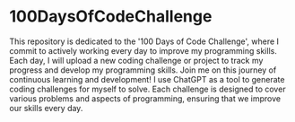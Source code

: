 # 100DaysOfCodeChallenge
This repository is dedicated to the '100 Days of Code Challenge', where I commit to actively working every day to improve my programming skills. Each day, I will upload a new coding challenge or project to track my progress and develop my programming skills. Join me on this journey of continuous learning and development!
I use ChatGPT as a tool to generate coding challenges for myself to solve. Each challenge is designed to cover various problems and aspects of programming, ensuring that we improve our skills every day.

